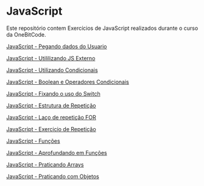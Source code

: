 # JavaScript
 Este repositório contem Exercícios de JavaScript realizados durante o curso da OneBitCode.

<a href = "https://vitormelo0511.github.io/JavaScript/ex01.html"> JavaScript - Pegando dados do Usuario</a>

<a href = "https://vitormelo0511.github.io/JavaScript/ex02.html"> JavaScript - Utililizando JS Externo</a>

<a href = "https://vitormelo0511.github.io/JavaScript/ex03.html"> JavaScript - Utilizando Condicionais</a>

<a href = "https://vitormelo0511.github.io/JavaScript/ex04.html"> JavaScript - Boolean e Operadores Condicionais</a>

<a href = "https://vitormelo0511.github.io/JavaScript/ex05.html"> JavaScript - Fixando o uso do Switch</a>

<a href = "https://vitormelo0511.github.io/JavaScript/ex06.html"> JavaScript - Estrutura de Repetição</a>

<a href = "https://vitormelo0511.github.io/JavaScript/ex07.html"> JavaScript - Laço de repetição FOR</a>

<a href = "https://vitormelo0511.github.io/JavaScript/ex08.html"> JavaScript - Exercicio de Repetição</a>

<a href = "https://vitormelo0511.github.io/JavaScript/ex09.html"> JavaScript - Funções</a>

<a href = "https://vitormelo0511.github.io/JavaScript/ex10.html"> JavaScript - Aprofundando em Funções</a>

<a href = "https://vitormelo0511.github.io/JavaScript/ex11.html"> JavaScript - Praticando Arrays</a>

<a href = "https://vitormelo0511.github.io/JavaScript/ex12.html"> JavaScript - Praticando com Objetos</a>


